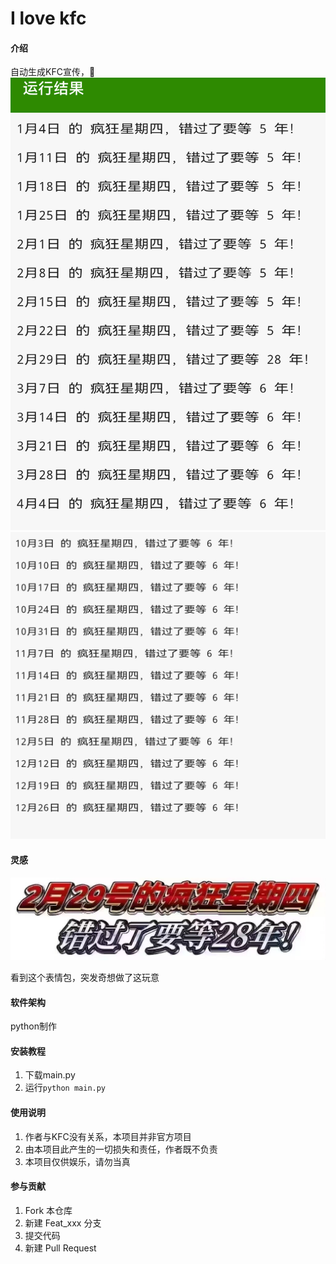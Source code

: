 # I love kfc

#### 介绍

自动生成KFC宣传，🤗
![输入图片说明](1.png)
![输入图片说明](2.png)


#### 灵感

![灵感](3.png)

看到这个表情包，突发奇想做了这玩意


#### 软件架构

python制作


#### 安装教程

1.  下载main.py
2.  运行`python main.py`

#### 使用说明

1.  作者与KFC没有关系，本项目并非官方项目
2.  由本项目此产生的一切损失和责任，作者既不负责
3.  本项目仅供娱乐，请勿当真

#### 参与贡献

1.  Fork 本仓库
2.  新建 Feat_xxx 分支
3.  提交代码
4.  新建 Pull Request